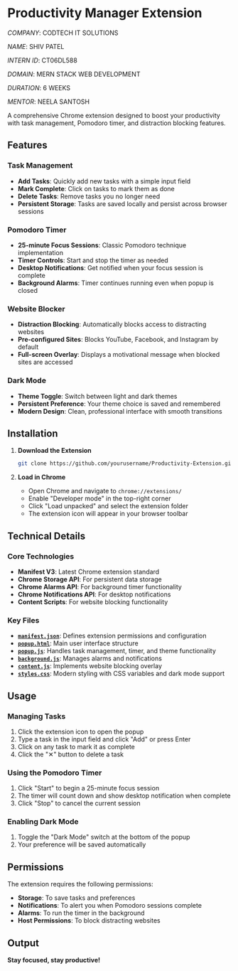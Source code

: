 # Productivity Manager Extension

_COMPANY_: CODTECH IT SOLUTIONS

_NAME_: SHIV PATEL

_INTERN ID_: CT06DL588

_DOMAIN_: MERN STACK WEB DEVELOPMENT

_DURATION_: 6 WEEKS

_MENTOR_: NEELA SANTOSH

A comprehensive Chrome extension designed to boost your productivity with task management, Pomodoro timer, and distraction blocking features.

## Features

### Task Management

- **Add Tasks**: Quickly add new tasks with a simple input field
- **Mark Complete**: Click on tasks to mark them as done
- **Delete Tasks**: Remove tasks you no longer need
- **Persistent Storage**: Tasks are saved locally and persist across browser sessions

### Pomodoro Timer

- **25-minute Focus Sessions**: Classic Pomodoro technique implementation
- **Timer Controls**: Start and stop the timer as needed
- **Desktop Notifications**: Get notified when your focus session is complete
- **Background Alarms**: Timer continues running even when popup is closed

### Website Blocker

- **Distraction Blocking**: Automatically blocks access to distracting websites
- **Pre-configured Sites**: Blocks YouTube, Facebook, and Instagram by default
- **Full-screen Overlay**: Displays a motivational message when blocked sites are accessed

### Dark Mode

- **Theme Toggle**: Switch between light and dark themes
- **Persistent Preference**: Your theme choice is saved and remembered
- **Modern Design**: Clean, professional interface with smooth transitions

## Installation

1. **Download the Extension**

   ```bash
   git clone https://github.com/yourusername/Productivity-Extension.git
   ```

2. **Load in Chrome**
   - Open Chrome and navigate to `chrome://extensions/`
   - Enable "Developer mode" in the top-right corner
   - Click "Load unpacked" and select the extension folder
   - The extension icon will appear in your browser toolbar

## Technical Details

### Core Technologies

- **Manifest V3**: Latest Chrome extension standard
- **Chrome Storage API**: For persistent data storage
- **Chrome Alarms API**: For background timer functionality
- **Chrome Notifications API**: For desktop notifications
- **Content Scripts**: For website blocking functionality

### Key Files

- **[`manifest.json`](manifest.json)**: Defines extension permissions and configuration
- **[`popup.html`](popup.html)**: Main user interface structure
- **[`popup.js`](popup.js)**: Handles task management, timer, and theme functionality
- **[`background.js`](background.js)**: Manages alarms and notifications
- **[`content.js`](content.js)**: Implements website blocking overlay
- **[`styles.css`](styles.css)**: Modern styling with CSS variables and dark mode support

## Usage

### Managing Tasks

1. Click the extension icon to open the popup
2. Type a task in the input field and click "Add" or press Enter
3. Click on any task to mark it as complete
4. Click the "✕" button to delete a task

### Using the Pomodoro Timer

1. Click "Start" to begin a 25-minute focus session
2. The timer will count down and show desktop notification when complete
3. Click "Stop" to cancel the current session

### Enabling Dark Mode

1. Toggle the "Dark Mode" switch at the bottom of the popup
2. Your preference will be saved automatically

## Permissions

The extension requires the following permissions:

- **Storage**: To save tasks and preferences
- **Notifications**: To alert you when Pomodoro sessions complete
- **Alarms**: To run the timer in the background
- **Host Permissions**: To block distracting websites


## Output

**Stay focused, stay productive!**
